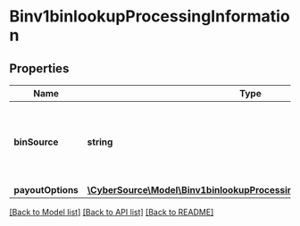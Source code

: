 # Binv1binlookupProcessingInformation

## Properties
Name | Type | Description | Notes
------------ | ------------- | ------------- | -------------
**binSource** | **string** | Bin Source File Identifier.  Possible values: - itmx - rupay | [optional] 
**payoutOptions** | [**\CyberSource\Model\Binv1binlookupProcessingInformationPayoutOptions**](Binv1binlookupProcessingInformationPayoutOptions.md) |  | [optional] 

[[Back to Model list]](../README.md#documentation-for-models) [[Back to API list]](../README.md#documentation-for-api-endpoints) [[Back to README]](../README.md)


